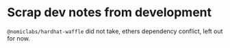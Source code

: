 # Scrap dev notes from development

`@nomiclabs/hardhat-waffle` did not take, ethers dependency conflict, left out for now.
